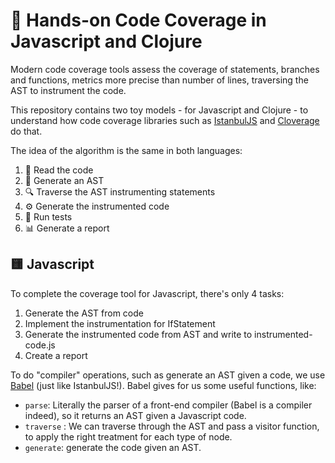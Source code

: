 # 🧪 Hands-on Code Coverage in Javascript and Clojure

Modern code coverage tools assess the coverage of statements, branches and functions, metrics more precise than number of lines, traversing the AST to instrument the code.

This repository contains two toy models - for Javascript and Clojure - to understand how code coverage libraries such as [IstanbulJS](https://github.com/istanbuljs/istanbuljs) and [Cloverage](https://github.com/cloverage/cloverage) do that.

The idea of the algorithm is the same in both languages:

1. 📖 Read the code
2. 🌳 Generate an AST
3. 🔍 Traverse the AST instrumenting statements
4. ⚙️ Generate the instrumented code
5. 🧪 Run tests
6. 📊 Generate a report

## 🟨 Javascript

To complete the coverage tool for Javascript, there's only 4 tasks:

1. Generate the AST from code
2. Implement the instrumentation for IfStatement
3. Generate the instrumented code from AST and write to instrumented-code.js
4. Create a report

To do "compiler" operations, such as generate an AST given a code, we use [Babel](https://github.com/babel/babel) (just like IstanbulJS!). Babel gives for us some useful functions, like:
- `parse`: Literally the parser of a front-end compiler (Babel is a compiler indeed), so it returns an AST given a Javascript code.
- `traverse` : We can traverse through the AST and pass a visitor function, to apply the right treatment for each type of node.
- `generate`: generate the code given an AST.